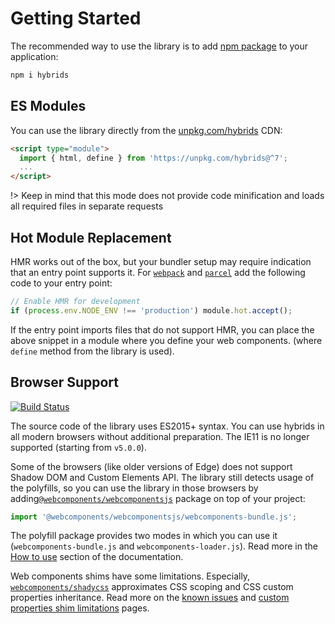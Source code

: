 # Getting Started

The recommended way to use the library is to add [npm package](https://www.npmjs.com/package/hybrids) to your application:

```bash
npm i hybrids
```

## ES Modules

You can use the library directly from the [unpkg.com/hybrids](https://unpkg.com/hybrids@^5) CDN:

```html
<script type="module">
  import { html, define } from 'https://unpkg.com/hybrids@^7';
  ...
</script>
```

!> Keep in mind that this mode does not provide code minification and loads all required files in separate requests

## Hot Module Replacement

HMR works out of the box, but your bundler setup may require indication that an entry point supports it. For [`webpack`](https://webpack.js.org) and [`parcel`](https://parceljs.org/) add the following code to your entry point:

```javascript
// Enable HMR for development
if (process.env.NODE_ENV !== 'production') module.hot.accept();
```

If the entry point imports files that do not support HMR, you can place the above snippet in a module where you define your web components. (where `define` method from the library is used).

## Browser Support

[![Build Status](https://app.saucelabs.com/browser-matrix/hybrids.svg)](https://app.saucelabs.com/open_sauce/user/hybrids/builds)

The source code of the library uses ES2015+ syntax. You can use hybrids in all modern browsers without additional preparation. The IE11 is no longer supported (starting from `v5.0.0`).

Some of the browsers (like older versions of Edge) does not support Shadow DOM and Custom Elements API. The library still detects usage of the polyfills, so you can use the library in those browsers by adding[`@webcomponents/webcomponentsjs`](https://github.com/webcomponents/webcomponentsjs) package on top of your project:

```javascript
import '@webcomponents/webcomponentsjs/webcomponents-bundle.js';
```

The polyfill package provides two modes in which you can use it (`webcomponents-bundle.js` and `webcomponents-loader.js`). Read more in the [How to use](https://github.com/webcomponents/polyfills/tree/master/packages/webcomponentsjs#how-to-use) section of the documentation.

Web components shims have some limitations. Especially, [`webcomponents/shadycss`](https://github.com/webcomponents/polyfills/tree/master/packages/shadycss#shadycss) approximates CSS scoping and CSS custom properties inheritance. Read more on the [known issues](https://github.com/webcomponents/polyfills/tree/master/packages/webcomponentsjs#known-issues) and [custom properties shim limitations](https://www.polymer-project.org/3.0/docs/devguide/custom-css-properties#custom-properties-shim-limitations) pages.